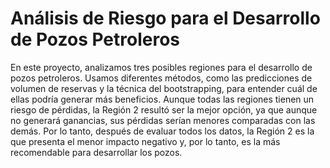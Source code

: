 # Análisis de Riesgo para el Desarrollo de Pozos Petroleros
En este proyecto, analizamos tres posibles regiones para el desarrollo de pozos petroleros. Usamos diferentes métodos, como las predicciones de volumen de reservas y la técnica del bootstrapping, para entender cuál de ellas podría generar más beneficios. Aunque todas las regiones tienen un riesgo de pérdidas, la Región 2 resultó ser la mejor opción, ya que aunque no generará ganancias, sus pérdidas serían menores comparadas con las demás. Por lo tanto, después de evaluar todos los datos, la Región 2 es la que presenta el menor impacto negativo y, por lo tanto, es la más recomendable para desarrollar los pozos.
